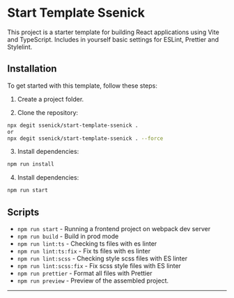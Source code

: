 # Start Template Ssenick

This project is a starter template for building React applications using Vite and TypeScript. Includes in
yourself basic settings for ESLint, Prettier and Stylelint.

## Installation

To get started with this template, follow these steps:

1. Create a project folder.

2. Clone the repository:

```bash
npx degit ssenick/start-template-ssenick . 
or
npx degit ssenick/start-template-ssenick . --force
```

3. Install dependencies:

```bash
npm run install
```

4. Install dependencies:

```bash
npm run start
```

## Scripts

- `npm run start` - Running a frontend project on webpack dev server
- `npm run build` - Build in prod mode
- `npm run lint:ts` - Checking ts files with es linter
- `npm run lint:ts:fix` - Fix ts files with es linter
- `npm run lint:scss` - Checking style scss files with ES linter
- `npm run lint:scss:fix` - Fix scss style files with ES linter
- `npm run prettier` - Format all files with Prettier
- `npm run preview` - Preview of the assembled project.

----

